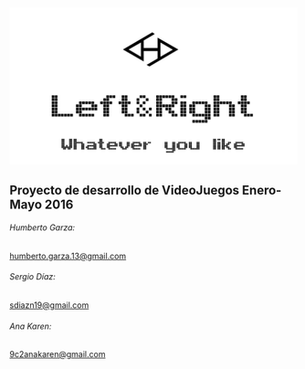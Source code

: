 ![LeftAndRight](Images/Logo.png)

## Proyecto de desarrollo de VideoJuegos Enero-Mayo 2016


###### Humberto Garza:
humberto.garza.13@gmail.com

###### Sergio Díaz:
sdiazn19@gmail.com


###### Ana Karen:
9c2anakaren@gmail.com
